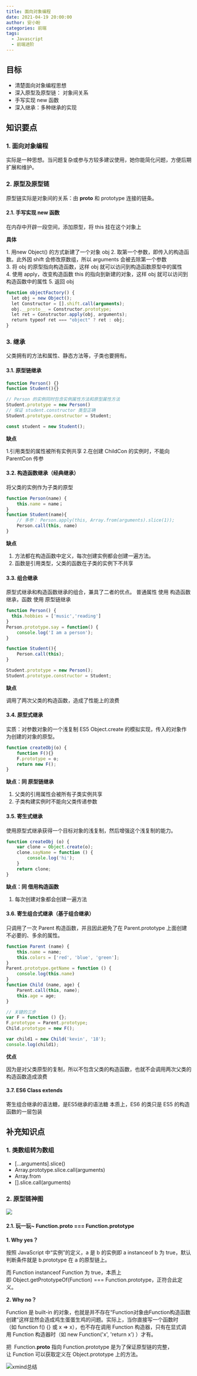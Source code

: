 ```yaml
---
title: 面向对象编程
date: 2021-04-19 20:00:00
author: 安小盼
categories: 前端
tags:
  - Javascript
  - 前端进阶
---
```


## 目标

* 清楚面向对象编程思想
* 深入原型及原型链： 对象间关系
* 手写实现 new 函数
* 深入继承：多种继承的实现

## 知识要点

### 1. 面向对象编程

实际是一种思想。当问题复杂或参与方较多建议使用，她你能简化问题，方便后期扩展和维护。

### 2. 原型及原型链

原型链实际是对象间的关系：由 __proto__ 和 prototype 连接的链条。

#### 2.1. 手写实现 new 函数

在内存中开辟一段空间，添加原型，将 this 挂在这个对象上

**具体**

1. 用new Object() 的方式新建了一个对象 obj
2. 取第一个参数，即传入的构造函数。此外因 shift 会修改原数组，所以 arguments 会被去除第一个参数
3. 将 obj 的原型指向构造函数，这样 obj 就可以访问到构造函数原型中的属性
4. 使用 apply，改变构造函数 this 的指向到新建的对象，这样 obj 就可以访问到构造函数中的属性
5. 返回 obj

```javascript
function objectFactory() {
  let obj = new Object();
  let Constructor = [].shift.call(arguments);
  obj.__proto__ = Constructor.prototype;
  let ret = Constructor.apply(obj, arguments);
  return typeof ret === "object" ? ret : obj;
}
```

### 3. 继承

父类拥有的方法和属性、静态方法等，子类也要拥有。

#### 3.1. 原型链继承

```javascript
function Person() {}
function Student(){}

// Person 的实例同时包含实例属性方法和原型属性方法
Student.prototype = new Person()
// 保证 student.constructor 类型正确
Student.prototype.constructor = Student;

const student = new Student();
```

**缺点**

1.引用类型的属性被所有实例共享
2.在创建 ChildCon 的实例时，不能向 ParentCon 传参

#### 3.2. 构造函数继承（经典继承）

将父类的实例作为子类的原型

```javascript
function Person(name) {
    this.name = name；
}
function Student(name){
    // 多参： Person.apply(this, Array.from(arguments).slice(1));
    Person.call(this, name)
}
```

**缺点**

1. 方法都在构造函数中定义，每次创建实例都会创建一遍方法。
2. 函数是引用类型，父类的函数在子类的实例下不共享

#### 3.3. 组合继承

原型式继承和构造函数继承的组合，兼具了二者的优点。
普通属性 使用 构造函数继承，函数 使用 原型链继承

```javascript
function Person() {
  this.hobbies = ['music','reading']
}
Person.prototype.say = function() {
    console.log('I am a person');
}

function Student(){
    Person.call(this);
}

Student.prototype = new Person();
Student.prototype.constructor = Student;
```

**缺点**

调用了两次父类的构造函数，造成了性能上的浪费

#### 3.4. 原型式继承

实质：对参数对象的一个浅复制
ES5 Object.create 的模拟实现，传入的对象作为创建的对象的原型。

```javascript
function createObj(o) {
    function F(){}
    F.prototype = o;
    return new F();
}
```

**缺点：同 原型链继承**

1. 父类的引用属性会被所有子类实例共享
2. 子类构建实例时不能向父类传递参数

#### 3.5. 寄生式继承

使用原型式继承获得一个目标对象的浅复制，然后增强这个浅复制的能力。

```javascript
function createObj (o) {
    var clone = Object.create(o);
    clone.sayName = function () {
        console.log('hi');
    }
    return clone;
}
```
**缺点：同 借用构造函数**

1. 每次创建对象都会创建一遍方法

#### 3.6. 寄生组合式继承（基于组合继承）

只调用了一次 Parent 构造函数，并且因此避免了在 Parent.prototype 上面创建不必要的、多余的属性。

```javascript
function Parent (name) {
    this.name = name;
    this.colors = ['red', 'blue', 'green'];
}
Parent.prototype.getName = function () {
    console.log(this.name)
}
function Child (name, age) {
    Parent.call(this, name);
    this.age = age;
}

// 关键的三步
var F = function () {};
F.prototype = Parent.prototype;
Child.prototype = new F();

var child1 = new Child('kevin', '18');
console.log(child1);
```
**优点**

因为是对父类原型的复制，所以不包含父类的构造函数，也就不会调用两次父类的构造函数造成浪费

#### 3.7. ES6 Class extends

寄生组合继承的语法糖，是ES5继承的语法糖
本质上，ES6 的类只是 ES5 的构造函数的一层包装

## 补充知识点

### 1. 类数组转为数组

* [...arguments].slice()
* Array.prototype.slice.call(arguments)
* Array.from
* [].slice.call(arguments)

### 2. 原型链神图

![](/static/xmind/frontEnd/relearn/oop-chain.png)

#### 2.1. 玩一玩~ Function.__proto__ === Function.prototype

**1. Why yes？**

按照 JavaScript 中“实例”的定义，a 是 b 的实例即 a instanceof b 为 true，默认判断条件就是 b.prototype 在 a 的原型链上。

而 Function instanceof Function 为 true，本质上即 Object.getPrototypeOf(Function) === Function.prototype，正符合此定义。

**2. Why no？**

Function 是 built-in 的对象，也就是并不存在“Function对象由Function构造函数创建”这样显然会造成鸡生蛋蛋生鸡的问题。实际上，当你直接写一个函数时（如 function f() {} 或 x => x），也不存在调用 Function 构造器，只有在显式调用 Function 构造器时（如 new Function('x', 'return x') ）才有。

把  Function.__proto__ 指向 Function.prototype 是为了保证原型链的完整，让 Function 可以获取定义在 Object.prototype 上的方法。

![xmind总结](/static/xmind/frontEnd/relearn/oop.png)
